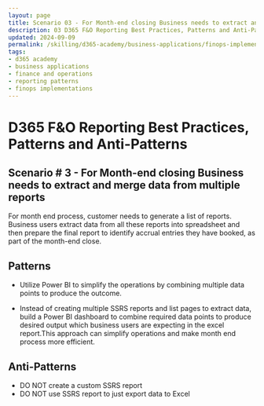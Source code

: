 ```yaml
---
layout: page
title: Scenario 03 - For Month-end closing Business needs to extract and merge data from multiple reports
description: 03 D365 F&O Reporting Best Practices, Patterns and Anti-Patterns
updated: 2024-09-09
permalink: /skilling/d365-academy/business-applications/finops-implementation-bestpractices-and-patterns/repscenario-03
tags:
- d365 academy
- business applications
- finance and operations
- reporting patterns
- finops implementations
---
```


# D365 F&O Reporting Best Practices, Patterns and Anti-Patterns

## Scenario # 3 - For Month-end closing Business needs to extract and merge data from multiple reports
For month end process, customer needs to generate a list of reports. Business users extract data from all these reports into spreadsheet and then prepare the final report to identify accrual entries they have booked, as part of the month-end close.  

## Patterns
* Utilize Power BI to simplify the operations by combining multiple data points to produce the outcome.

* Instead of creating multiple SSRS reports and list pages to extract data, build a Power BI dashboard to combine required data points to produce desired output which business users are expecting in the excel report.This approach can simplify operations and make month end process more efficient.   

## Anti-Patterns
* DO NOT create a custom SSRS report
* DO NOT use SSRS report to just export data to Excel

